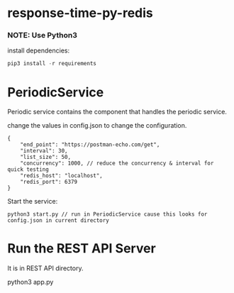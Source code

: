 # response-time-py-redis

### NOTE: Use Python3

install dependencies:

```python
pip3 install -r requirements
```

# PeriodicService
Periodic service contains the component that handles the periodic service.


change the values in config.json to change the configuration.

```
{
    "end_point": "https://postman-echo.com/get",
    "interval": 30,
    "list_size": 50,
    "concurrency": 1000, // reduce the concurrency & interval for quick testing
    "redis_host": "localhost",
    "redis_port": 6379
}
```

Start the service:

```
python3 start.py // run in PeriodicService cause this looks for config.json in current directory
```

# Run the REST API Server

It is in REST API directory.

python3 app.py
